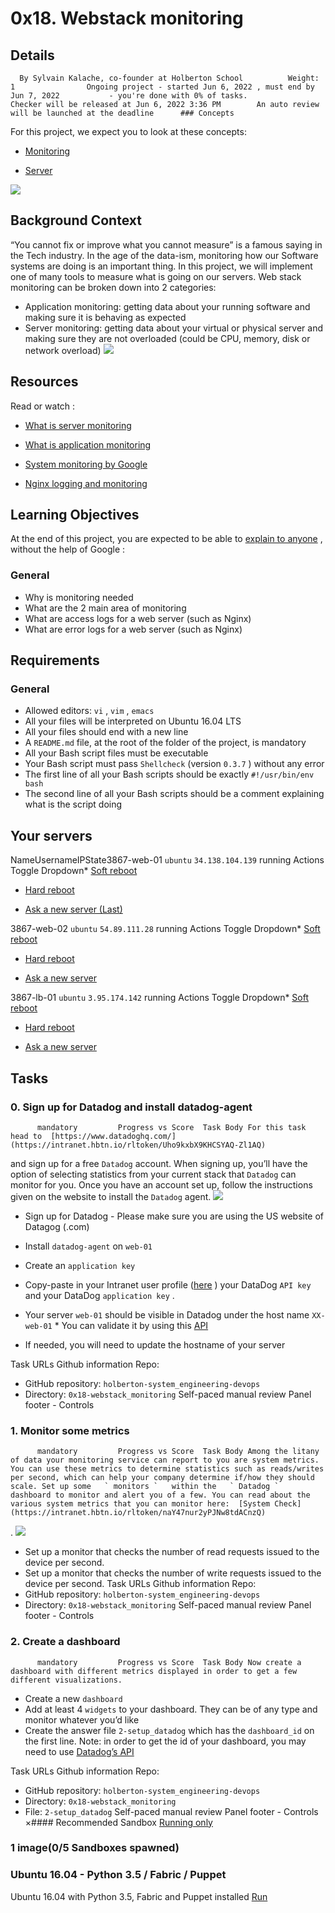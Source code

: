 # 0x18. Webstack monitoring
## Details
      By Sylvain Kalache, co-founder at Holberton School          Weight: 1                Ongoing project - started Jun 6, 2022 , must end by Jun 7, 2022           - you're done with 0% of tasks.              Checker will be released at Jun 6, 2022 3:36 PM        An auto review will be launched at the deadline      ### Concepts
For this project, we expect you to look at these concepts:
* [Monitoring](https://intranet.hbtn.io/concepts/13) 

* [Server](https://intranet.hbtn.io/concepts/67) 

 ![](https://s3.amazonaws.com/intranet-projects-files/holbertonschool-sysadmin_devops/281/hb3pAsO.png) 

## Background Context
“You cannot fix or improve what you cannot measure” is a famous saying in the Tech industry. In the age of the data-ism, monitoring how our Software systems are doing is an important thing. In this project, we will implement one of many tools to measure what is going on our servers.
Web stack monitoring can be broken down into 2 categories:
* Application monitoring: getting data about your running software and making sure it is behaving as expected
* Server monitoring: getting data about your virtual or physical server and making sure they are not overloaded (could be CPU, memory, disk or network overload)
 ![](https://s3.amazonaws.com/intranet-projects-files/holbertonschool-sysadmin_devops/281/ktCXnhE.jpg) 

## Resources
Read or watch :
* [What is server monitoring](https://intranet.hbtn.io/rltoken/m8e7smqRz3k4PUBnv0zB7g) 

* [What is application monitoring](https://intranet.hbtn.io/rltoken/fGzCCVr7lwNEvarE8u1HRQ) 

* [System monitoring by Google](https://intranet.hbtn.io/rltoken/h6WV2iIVUCL-atjFIu6TZA) 

* [Nginx logging and monitoring](https://intranet.hbtn.io/rltoken/ZUIlnid6NphRWIaGZ3MTZQ) 

## Learning Objectives
At the end of this project, you are expected to be able to  [explain to anyone](https://intranet.hbtn.io/rltoken/fg0tmIkt2x_pb-c2j_J4OQ) 
 ,  without the help of Google :
### General
* Why is monitoring needed
* What are the 2 main area of monitoring
* What are access logs for a web server (such as Nginx)
* What are error logs for a web server (such as Nginx)
## Requirements
### General
* Allowed editors:  ` vi ` ,  ` vim ` ,  ` emacs ` 
* All your files will be interpreted on Ubuntu 16.04 LTS
* All your files should end with a new line
* A  ` README.md `  file, at the root of the folder of the project, is mandatory
* All your Bash script files must be executable
* Your Bash script must pass  ` Shellcheck `  (version  ` 0.3.7 ` ) without any error
* The first line of all your Bash scripts should be exactly  ` #!/usr/bin/env bash ` 
* The second line of all your Bash scripts should be a comment explaining what is the script doing
## Your servers
NameUsernameIPState3867-web-01 ` ubuntu `  ` 34.138.104.139 ` running              Actions              Toggle Dropdown* [Soft reboot](https://intranet.hbtn.io/servers/7683/soft_reboot) 

* [Hard reboot](https://intranet.hbtn.io/servers/7683/hard_reboot) 

* [
                    Ask a new server
                      (Last)
](https://intranet.hbtn.io/servers/7683/ask_new) 

3867-web-02 ` ubuntu `  ` 54.89.111.28 ` running              Actions              Toggle Dropdown* [Soft reboot](https://intranet.hbtn.io/servers/8109/soft_reboot) 

* [Hard reboot](https://intranet.hbtn.io/servers/8109/hard_reboot) 

* [
                    Ask a new server
](https://intranet.hbtn.io/servers/8109/ask_new) 

3867-lb-01 ` ubuntu `  ` 3.95.174.142 ` running              Actions              Toggle Dropdown* [Soft reboot](https://intranet.hbtn.io/servers/8110/soft_reboot) 

* [Hard reboot](https://intranet.hbtn.io/servers/8110/hard_reboot) 

* [
                    Ask a new server
](https://intranet.hbtn.io/servers/8110/ask_new) 

## Tasks
### 0. Sign up for Datadog and install datadog-agent
          mandatory         Progress vs Score  Task Body For this task head to  [https://www.datadoghq.com/](https://intranet.hbtn.io/rltoken/Uho9kxbX9KHCSYAQ-Zl1AQ) 
  and sign up for a free   ` Datadog `   account. When signing up, you’ll have the option of selecting statistics from your current stack that   ` Datadog `   can monitor for you. Once you have an account set up, follow the instructions given on the website to install the   ` Datadog `   agent. 
 ![](https://holbertonintranet.s3.amazonaws.com/uploads/medias/2019/6/6b0ea6345a6375437845.png?X-Amz-Algorithm=AWS4-HMAC-SHA256&X-Amz-Credential=AKIARDDGGGOU5BHMTQX4%2F20220606%2Fus-east-1%2Fs3%2Faws4_request&X-Amz-Date=20220606T172302Z&X-Amz-Expires=86400&X-Amz-SignedHeaders=host&X-Amz-Signature=0aefa7582759d9a0079cdce8a67fb203deac7609dbb731b27779c442ff0ca089) 

* Sign up for Datadog - Please make sure you are using the US website of Datagog (.com)
* Install  ` datadog-agent `  on  ` web-01 ` 
* Create an  ` application key ` 
* Copy-paste in your Intranet user profile ([here](https://intranet.hbtn.io/rltoken/2D6j3Y6G9c8o_t278-Cu_w) 
) your DataDog  ` API key `   and your DataDog  ` application key ` .
* Your server  ` web-01 `  should be visible in Datadog under the host name  ` XX-web-01 ` * You can validate it by using this [API](https://intranet.hbtn.io/rltoken/CyrSkrD0zPWXK4YBRRbTvw) 

* If needed, you will need to update the hostname of your server

 Task URLs  Github information Repo:
* GitHub repository:  ` holberton-system_engineering-devops ` 
* Directory:  ` 0x18-webstack_monitoring ` 
 Self-paced manual review  Panel footer - Controls 
### 1. Monitor some metrics
          mandatory         Progress vs Score  Task Body Among the litany of data your monitoring service can report to you are system metrics. You can use these metrics to determine statistics such as reads/writes per second, which can help your company determine if/how they should scale. Set up some   ` monitors `   within the   ` Datadog `   dashboard to monitor and alert you of a few. You can read about the various system metrics that you can monitor here:  [System Check](https://intranet.hbtn.io/rltoken/naY47nur2yPJNw8tdACnzQ) 
 .
 ![](https://holbertonintranet.s3.amazonaws.com/uploads/medias/2019/6/6a4551974aadc181e97a.png?X-Amz-Algorithm=AWS4-HMAC-SHA256&X-Amz-Credential=AKIARDDGGGOU5BHMTQX4%2F20220606%2Fus-east-1%2Fs3%2Faws4_request&X-Amz-Date=20220606T172302Z&X-Amz-Expires=86400&X-Amz-SignedHeaders=host&X-Amz-Signature=290fd5a928aa95bbdbe96407a33a4ab21aad8eb680dc36636e1bc596eb409c73) 

* Set up a monitor that checks the number of read requests issued to the device per second.
* Set up a monitor that checks the number of write requests issued to the device per second.
 Task URLs  Github information Repo:
* GitHub repository:  ` holberton-system_engineering-devops ` 
* Directory:  ` 0x18-webstack_monitoring ` 
 Self-paced manual review  Panel footer - Controls 
### 2. Create a dashboard
          mandatory         Progress vs Score  Task Body Now create a dashboard with different metrics displayed in order to get a few different visualizations.
* Create a new  ` dashboard ` 
* Add at least 4  ` widgets `  to your dashboard. They can be of any type and monitor whatever you’d like
* Create the answer file  ` 2-setup_datadog `  which has the  ` dashboard_id `  on the first line. Note: in order to get the id of your dashboard, you may need to use [Datadog’s API](https://intranet.hbtn.io/rltoken/VrzQP39UUFMmAKZx0IZLuw) 

 Task URLs  Github information Repo:
* GitHub repository:  ` holberton-system_engineering-devops ` 
* Directory:  ` 0x18-webstack_monitoring ` 
* File:  ` 2-setup_datadog ` 
 Self-paced manual review  Panel footer - Controls 
×#### Recommended Sandbox
[Running only]() 
### 1 image(0/5 Sandboxes spawned)
### Ubuntu 16.04 - Python 3.5 / Fabric / Puppet
Ubuntu 16.04 with Python 3.5, Fabric and Puppet installed
[Run]() 
